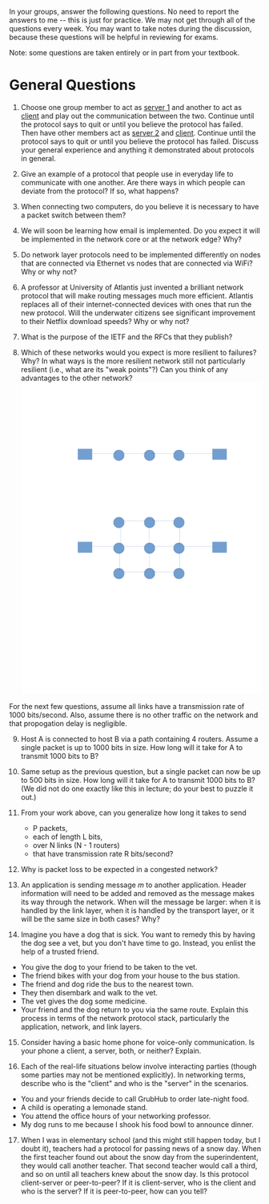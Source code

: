 In your groups, answer the following questions.
No need to report the answers to me --
this is just for practice.
We may not get through all of the questions every week.
You may want to take notes during the discussion,
because these questions will be helpful in reviewing for exams.

Note: some questions are taken entirely or in part from your textbook.

# General Questions

1. Choose one group member to act as [server 1](protocols/server-1.md)
and another to act as [client](protocols/client.md)
and play out the communication between the two.
Continue until the protocol says to quit or until you believe the protocol has
failed.
Then have other members act as [server 2](protocols/server-2.md)
and [client](protocols/client.md).
Continue until the protocol says to quit or until you believe the protocol has
failed.
Discuss your general experience and anything it demonstrated about protocols
in general.

2. Give an example of a protocol that people use in everyday life to
communicate with one another.
Are there ways in which people can deviate from the protocol?
If so, what happens?

3. When connecting two computers, do you believe it is necessary to have a
packet switch between them?

4. We will soon be learning how email is implemented.
Do you expect it will be implemented in the network core or at the network
edge? Why?

5. Do network layer protocols need to be implemented differently on nodes that
are connected via Ethernet vs nodes that are connected via WiFi?
Why or why not?

6. A professor at University of Atlantis just invented a brilliant network
protocol that will make routing messages much more efficient.
Atlantis replaces all of their internet-connected devices with ones that run
the new protocol.
Will the underwater citizens see significant improvement to their Netflix
download speeds?
Why or why not?

7. What is the purpose of the IETF and the RFCs that they publish?

8. Which of these networks would you expect is more resilient to failures? Why?
In what ways is the more resilient network still not particularly resilient
(i.e., what are its "weak points"?)
Can you think of any advantages to the other network?
![two networks](images/simple-networks.png)

For the next few questions, assume all links have a transmission rate of 1000
bits/second.
Also, assume there is no other traffic on the network and that propogation
delay is negligible.

9. Host A is connected to host B via a path containing 4 routers.
Assume a single packet is up to 1000 bits in size.
How long will it take for A to transmit 1000 bits to B?

10. Same setup as the previous question,
but a single packet can now be up to 500 bits in size.
How long will it take for A to transmit 1000 bits to B?
(We did not do one exactly like this in lecture;
do your best to puzzle it out.)

11. From your work above,
can you generalize how long it takes to send
    * P packets,
    * each of length L bits,
    * over N links (N - 1 routers)
    * that have transmission rate R bits/second?

12. Why is packet loss to be expected in a congested network?

13. An application is sending message *m* to another application.
Header information will need to be added and removed as the message makes its
way through the network.
When will the message be larger:
when it is handled by the link layer,
when it is handled by the transport layer,
or it will be the same size in both cases?
Why?

14. Imagine you have a dog that is sick.
You want to remedy this by having the dog see a vet,
but you don't have time to go.
Instead, you enlist the help of a trusted friend.
* You give the dog to your friend to be taken to the vet.
* The friend bikes with your dog from your house to the bus station.
* The friend and dog ride the bus to the nearest town.
* They then disembark and walk to the vet.
* The vet gives the dog some medicine.
* Your friend and the dog return to you via the same route.
Explain this process in terms of the network protocol stack,
particularly the application, network, and link layers.

15. Consider having a basic home phone for voice-only communication.
Is your phone a client, a server, both, or neither?
Explain.

16. Each of the real-life situations below involve interacting parties
(though some parties may not be mentioned explicitly).
In networking terms,
describe who is the "client" and who is the "server" in the scenarios.
* You and your friends decide to call GrubHub to order late-night food.
* A child is operating a lemonade stand.
* You attend the office hours of your networking professor.
* My dog runs to me because I shook his food bowl to announce dinner.

17. When I was in elementary school
(and this might still happen today,
but I doubt it),
teachers had a protocol for passing news of a snow day.
When the first teacher found out about the snow day from the superindentent,
they would call another teacher.
That second teacher would call a third,
and so on until all teachers knew about the snow day.
Is this protocol client-server or peer-to-peer?
If it is client-server,
who is the client and who is the server?
If it is peer-to-peer,
how can you tell?
